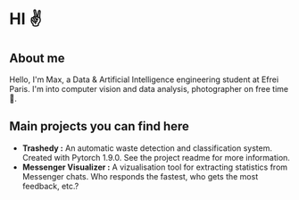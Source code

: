 # HI :v:
## About me

Hello, I'm Max, a Data & Artificial Intelligence engineering student at Efrei Paris. I'm into computer vision and data analysis, photographer on free time 📸.

## Main projects you can find here

- **Trashedy :** An automatic waste detection and classification system. Created with Pytorch 1.9.0. See the project readme for more information.
- **Messenger Visualizer :** A vizualisation tool for extracting statistics from Messenger chats. Who responds the fastest, who gets the most feedback, etc.?

